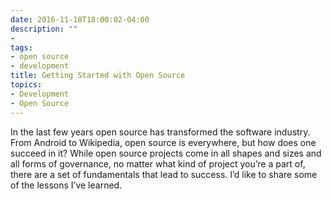 ```yaml
---
date: 2016-11-18T18:00:02-04:00
description: ""
-
tags:
- open source
- development
title: Getting Started with Open Source 
topics:
- Development
- Open Source
---
```


In the last few years open source has transformed the software industry. From
Android to Wikipedia, open source is everywhere, but how does one succeed in
it? While open source projects come in all shapes and sizes and all forms of
governance, no matter what kind of project you’re a part of, there are a set of
fundamentals that lead to success. I’d like to share some of the lessons I’ve
learned.

 
